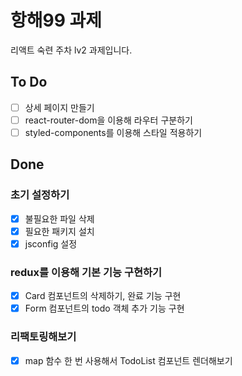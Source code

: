 # 항해99 과제

리액트 숙련 주차 lv2 과제입니다.

## To Do

- [ ] 상세 페이지 만들기
- [ ] react-router-dom을 이용해 라우터 구분하기
- [ ] styled-components를 이용해 스타일 적용하기

## Done

### 초기 설정하기

- [x] 불필요한 파일 삭제
- [x] 필요한 패키지 설치
- [x] jsconfig 설정

### redux를 이용해 기본 기능 구현하기

- [x] Card 컴포넌트의 삭제하기, 완료 기능 구현
- [x] Form 컴포넌트의 todo 객체 추가 기능 구현

### 리팩토링해보기

- [x] map 함수 한 번 사용해서 TodoList 컴포넌트 렌더해보기
